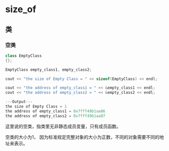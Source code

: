 # size_of

## 类

### 空类

``` c++
class EmptyClass
{};

EmptyClass empty_class1, empty_class2;

cout << "the size of Empty Class = " << sizeof(EmptyClass) << endl;

cout << "the address of empty_class1 = " << &empty_class1 << endl;
cout << "the address of empty_class2 = " << &empty_class2 << endl;

---Output---
the size of Empty Class = 1
the address of empty_class1 = 0x7fff49b1aa86
the address of empty_class2 = 0x7fff49b1aa87
```

这里说的空类，指类里无非静态成员变量，只有成员函数。

空类的大小为1， 因为标准规定完整对象的大小为正数，不同的对象需要不同的地址来表示。